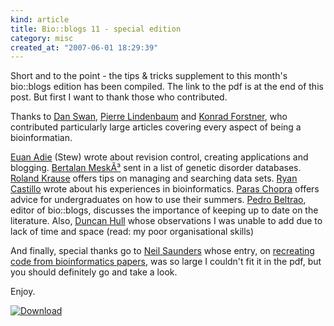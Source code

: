 ```yaml
--- 
kind: article
title: Bio::blogs 11 - special edition
category: misc
created_at: "2007-06-01 18:29:39"
---
```

Short and to the point - the tips &amp; tricks supplement to this month's bio::blogs edition has been compiled. The link to the pdf is at the end of this post. But first I want to thank those who contributed.

Thanks to <a href="http://eridanus.net/blog/">Dan Swan</a>, <a href="http://plindenbaum.blogspot.com/">Pierre Lindenbaum</a> and <a href="http://konradscons.blogspot.com/">Konrad Forstner</a>, who contributed particularly large articles covering every aspect of being a bioinformatian.

<a href="http://www.ghastlyfop.com/blog/">Euan Adie</a> (Stew) wrote about revision control, creating applications and blogging. <a href="http://scienceroll.com/">Bertalan MeskÃ³</a> sent in a list of genetic disorder databases. <a href="http://nftb.net/">Roland Krause</a> offers tips on managing and searching data sets. <a href="http://ryancastillo.org/">Ryan Castillo</a> wrote about his experiences in bioinformatics. <a href="http://www.paraschopra.com/blog/">Paras Chopra</a> offers advice for undergraduates on how to use their summers. <a href="http://pbeltrao.blogspot.com/">Pedro Beltrao</a>, editor of bio::blogs, discusses the importance of keeping up to date on the literature. Also, <a href="http://www.nodalpoint.org/user/duncan">Duncan Hull</a> whose observations I was unable to add due to lack of time and space (read: my poor organisational skills)

And finally, special thanks go to <a href="http://nsaunders.wordpress.com/">Neil Saunders</a> whose entry, on <a href="http://nsaunders.wordpress.com/2007/05/29/how-to-create-bioinformatics-code-from-a-published-article/">recreating code from bioinformatics papers</a>, was so large I couldn't fit it in the pdf, but you should definitely go and take a look.

Enjoy.

<a href="http://www.bioinformaticszen.com/wp-content/uploads/2007/05/bioblogs_special.pdf" title="Download"><img src="http://www.bioinformaticszen.com/wp-content/uploads/2007/03/download.jpg" alt="Download" class="centre" /></a>
